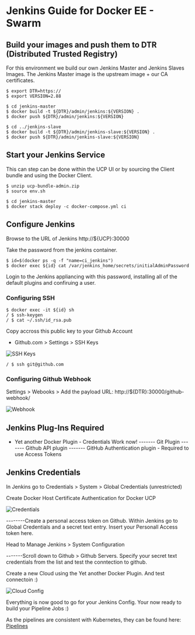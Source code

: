 # Jenkins Guide for Docker EE - Swarm

## Build your images and push them to DTR (Distributed Trusted Registry)

For this environment we build our own Jenkins Master and Jenkins Slaves Images. The Jenkins Master image is the upstream image + our CA certificates.


```
$ export DTR=https://
$ export VERSION=2.88

$ cd jenkins-master
$ docker build -t ${DTR}/admin/jenkins:${VERSION} .
$ docker push ${DTR}/admin/jenkins:${VERSION} 

$ cd ../jenkins-slave
$ docker build -t ${DTR}/admin/jenkins-slave:${VERSION} .
$ docker push ${DTR}/admin/jenkins-slave:${VERSION}
```

## Start your Jenkins Service

This can step can be done within the UCP UI or by sourcing the Client bundle and using the Docker Client.

```
$ unzip ucp-bundle-admin.zip
$ source env.sh

$ cd jenkins-master
$ docker stack deploy -c docker-compose.yml ci
```

## Configure Jenkins

Browse to the URL of Jenkins http://${UCP}:30000

Take the password from the jenkins container.

```
$ id=$(docker ps -q -f "name=ci_jenkins") 
$ docker exec ${id} cat /var/jenkins_home/secrets/initialAdminPassword
```

Login to the Jenkins appliancing with this password, installing all of the default plugins and confiruing a user.

### Configuring SSH

```
$ docker exec -it ${id} sh
/ $ ssh-keygen
/ $ cat ~/.ssh/id_rsa.pub
```

Copy accross this public key to your Github Account

- Github.com > Settings > SSH Keys

![SSH Keys](/docs/images/githubsshkey.png?raw=true "Jenkins SSH Key")

```
/ $ ssh git@github.com
```

### Configuring Github Webhook

Settings > Webooks > Add the payload URL: http://${DTR}:30000/github-webhook/

![Webhook](/docs/images/githubwebhook.png?raw=true "Github Webhook")

## Jenkins Plug-Ins Required

- Yet another Docker Plugin - Credentials Work now!
------- Git Plugin
------- Github API plugin
------- GitHub Authentication plugin - Required to use Access Tokens

## Jenkins Credentials

In Jenkins go to Credentials > System > Global Credentials (unrestricted)

Create Docker Host Certificate Authentication for Docker UCP

![Credentials](/docs/images/jenkinscreds.png?raw=true "Jenkins Credentials")

--------Create a personal access token on Github. Within Jenkins go to Global Credentials and a secret text entry. Insert your Personall Access token here.

Head to Manage Jenkins > System Configuration

-------Scroll down to Github > Github Servers. Specify your secret text credentials from the list and test the conntection to github.

Create a new Cloud using the Yet another Docker Plugin. And test connectoin :)

![Cloud Config](/docs/images/NewCloudConfig.png?raw=true "New Cloud Config")

Everything is now good to go for your Jenkins Config. 
Your now ready to build your Pipeline Jobs :)

As the pipelines are consistent with Kubernetes, they can be found here: [Pipelines](docs/pipelines.md)